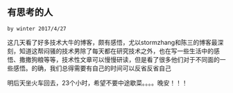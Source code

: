 ## 有思考的人
`by winter 2017/4/27`

这几天看了好多技术大牛的博客，颇有感悟，尤以stormzhang和陈三的博客最深刻，知道这帮闷骚的技术男除了每天都在研究技术之外，也在写一些生活中的感悟、撒撒狗粮等等，技术性文章可以慢慢研读，但是看了很多他们对于不同面的一些感悟。的确，我们总得需要有自己的时间可以反省反省自己

明后天坐火车回去，23个小时，希望不要中途歇菜。。。。晚安！！！
